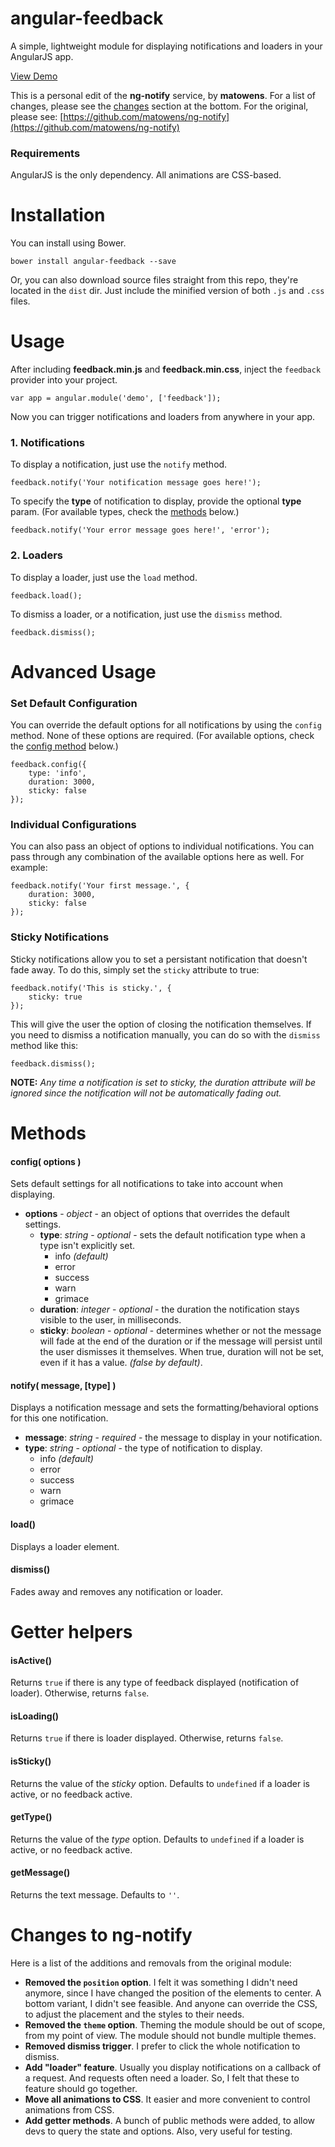 # angular-feedback

A simple, lightweight module for displaying notifications and loaders in your AngularJS app.

[View Demo](http://andreipfeiffer.github.io/feedback/)

This is a personal edit of the __ng-notify__ service, by __matowens__. For a list of changes, please see the [changes](#changes-to-ng-notify) section at the bottom.
For the original, please see: [https://github.com/matowens/ng-notify](https://github.com/matowens/ng-notify)

### Requirements

AngularJS is the only dependency.  All animations are CSS-based.

# Installation

You can install using Bower.

    bower install angular-feedback --save

Or, you can also download source files straight from this repo, they're located in the `dist` dir.
Just include the minified version of both `.js` and `.css` files.

# Usage

After including **feedback.min.js** and **feedback.min.css**, inject the `feedback` provider into your project.

    var app = angular.module('demo', ['feedback']);

Now you can trigger notifications and loaders from anywhere in your app.

### 1. Notifications

To display a notification, just use the `notify` method.

    feedback.notify('Your notification message goes here!');

To specify the **type** of notification to display, provide the optional **type** param. (For available types, check the [methods](#methods) below.)

    feedback.notify('Your error message goes here!', 'error');

### 2. Loaders

To display a loader, just use the `load` method.

    feedback.load();

To dismiss a loader, or a notification, just use the `dismiss` method.

    feedback.dismiss();

# Advanced Usage

### Set Default Configuration

You can override the default options for all notifications by using the `config` method. None of these options are required. (For available options, check the [config method](#config) below.)

    feedback.config({
        type: 'info',
        duration: 3000,
        sticky: false
    });

### Individual Configurations

You can also pass an object of options to individual notifications. You can pass through any combination of the available options here as well. For example:

    feedback.notify('Your first message.', {
        duration: 3000,
        sticky: false
    });

### Sticky Notifications

Sticky notifications allow you to set a persistant notification that doesn't fade away. To do this, simply set the `sticky` attribute to true:

    feedback.notify('This is sticky.', {
        sticky: true
    });

This will give the user the option of closing the notification themselves. If you need to dismiss a notification manually, you can do so with the `dismiss` method like this:
    
    feedback.dismiss();

**NOTE:**
*Any time a notification is set to sticky, the duration attribute will be ignored since the notification will not be automatically fading out.*

# Methods

#### config( options )
Sets default settings for all notifications to take into account when displaying.
- **options** - *object* - an object of options that overrides the default settings.
    - **type**: *string* - *optional* - sets the default notification type when a type isn't explicitly set.
        - info *(default)*
        - error
        - success
        - warn
        - grimace
    - **duration**: *integer* - *optional* - the duration the notification stays visible to the user, in milliseconds.
    - **sticky**: *boolean* - *optional* - determines whether or not the message will fade at the end of the duration or if the message will persist until the user dismisses it themselves. When true, duration will not be set, even if it has a value. *(false by default)*.

#### notify( message, [type] )
Displays a notification message and sets the formatting/behavioral options for this one notification.
- **message**: *string* - *required* - the message to display in your notification.
- **type**: *string* - *optional* - the type of notification to display.
    - info *(default)*
    - error
    - success
    - warn
    - grimace

#### load()
Displays a loader element.

#### dismiss()
Fades away and removes any notification or loader.

# Getter helpers

#### isActive()
Returns `true` if there is any type of feedback displayed (notification of loader). Otherwise, returns `false`.

#### isLoading()
Returns `true` if there is loader displayed. Otherwise, returns `false`.

#### isSticky()
Returns the value of the *sticky* option. Defaults to `undefined` if a loader is active, or no feedback active.

#### getType()
Returns the value of the *type* option. Defaults to `undefined` if a loader is active, or no feedback active.

#### getMessage()
Returns the text message. Defaults to `''`.

# Changes to ng-notify

Here is a list of the additions and removals from the original module:

* **Removed the `position` option**. I felt it was something I didn't need anymore, since I have changed the position of the elements to center. A bottom variant, I didn't see feasible. And anyone can override the CSS, to adjust the placement and the styles to their needs.
* **Removed the `theme` option**. Theming the module should be out of scope, from my point of view. The module should not bundle multiple themes.
* **Removed dismiss trigger**. I prefer to click the whole notification to dismiss.
* **Add "loader" feature**. Usually you display notifications on a callback of a request. And requests often need a loader. So, I felt that these to feature should go together.
* **Move all animations to CSS**. It easier and more convenient to control animations from CSS.
* **Add getter methods**. A bunch of public methods were added, to allow devs to query the state and options. Also, very useful for testing.
